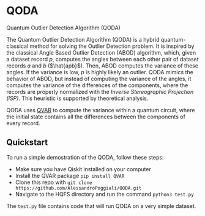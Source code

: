 # QODA
Quantum Outlier Detection Algorithm (QODA)

The Quantum Outlier Detection Algorithm (QODA) is a hybrid quantum-classical method for solving the Outlier Detection problem. It is inspired by the classical Angle Based Outlier Detection (ABOD) algorithm, which, given a dataset record $p$, computes the angles between each other pair of dataset records $a$ and $b$ ($\hat{apb}$). Then, ABOD computes the variance of these angles. If the variance is low, $p$ is highly likely an outlier. QODA mimics the behavior of ABOD, but instead of computing the variance of the angles, it computes the variance of the differences of the components, where the records are properly normalized with the *Inverse Stereographic Projection (ISP)*. This heuristic is supported by theoretical analysis.

QODA uses [QVAR](https://github.com/AlessandroPoggiali/QVAR) to compute the variance within a quantum circuit, where the initial state contains all the differences between the components of every record. 

## Quickstart

To run a simple demostration of the QODA, follow these steps:
* Make sure you have Qiskit installed on your computer
* Install the QVAR package `pip install QVAR` 
* Clone this repo with `git clone https://github.com/AlessandroPoggiali/QODA.git`
* Navigate to the HQFS directory and run the command `python3 test.py`

The `test.py` file contains code that will run QODA on a very simple dataset.
